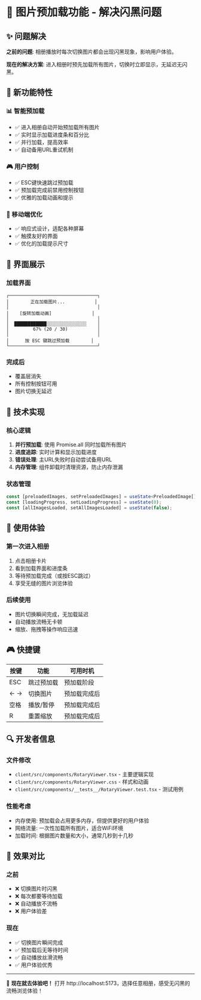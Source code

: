 # 🎯 图片预加载功能 - 解决闪黑问题

## ✨ 问题解决

**之前的问题**: 相册播放时每次切换图片都会出现闪黑现象，影响用户体验。

**现在的解决方案**: 进入相册时预先加载所有图片，切换时立即显示，无延迟无闪黑。

## 🚀 新功能特性

### 📊 智能预加载
- ✅ 进入相册自动开始预加载所有图片
- ✅ 实时显示加载进度条和百分比
- ✅ 并行加载，提高效率
- ✅ 自动备用URL重试机制

### 🎮 用户控制
- ✅ ESC键快速跳过预加载
- ✅ 预加载完成前禁用控制按钮
- ✅ 优雅的加载动画和提示

### 📱 移动端优化
- ✅ 响应式设计，适配各种屏幕
- ✅ 触摸友好的界面
- ✅ 优化的加载提示尺寸

## 🎨 界面展示

### 加载界面
```
┌─────────────────────────────────┐
│        正在加载图片...           │
│                                 │
│    [旋转加载动画]               │
│                                 │
│  ████████████░░░░░░░░░░░░░░░    │
│         67% (20 / 30)           │
│                                 │
│      按 ESC 键跳过预加载        │
└─────────────────────────────────┘
```

### 完成后
- 覆盖层消失
- 所有控制按钮可用
- 图片切换无延迟

## 🔧 技术实现

### 核心逻辑
1. **并行预加载**: 使用 Promise.all 同时加载所有图片
2. **进度追踪**: 实时计算和显示加载进度
3. **错误处理**: 主URL失败时自动尝试备用URL
4. **内存管理**: 组件卸载时清理资源，防止内存泄漏

### 状态管理
```typescript
const [preloadedImages, setPreloadedImages] = useState<PreloadedImage[]>([]);
const [loadingProgress, setLoadingProgress] = useState(0);
const [allImagesLoaded, setAllImagesLoaded] = useState(false);
```

## 🎯 使用体验

### 第一次进入相册
1. 点击相册卡片
2. 看到加载界面和进度条
3. 等待预加载完成（或按ESC跳过）
4. 享受无缝的图片浏览体验

### 后续使用
- 图片切换瞬间完成，无加载延迟
- 自动播放流畅无卡顿
- 缩放、拖拽等操作响应迅速

## 🎮 快捷键

| 按键 | 功能 | 可用时机 |
|------|------|----------|
| ESC | 跳过预加载 | 预加载阶段 |
| ← → | 切换图片 | 预加载完成后 |
| 空格 | 播放/暂停 | 预加载完成后 |
| R | 重置缩放 | 预加载完成后 |

## 🔍 开发者信息

### 文件修改
- `client/src/components/RotaryViewer.tsx` - 主要逻辑实现
- `client/src/components/RotaryViewer.css` - 样式和动画
- `client/src/components/__tests__/RotaryViewer.test.tsx` - 测试用例

### 性能考虑
- 内存使用: 预加载会占用更多内存，但提供更好的用户体验
- 网络流量: 一次性加载所有图片，适合WiFi环境
- 加载时间: 根据图片数量和大小，通常几秒到十几秒

## 🎉 效果对比

### 之前
- ❌ 切换图片时闪黑
- ❌ 每次都要等待加载
- ❌ 自动播放不流畅
- ❌ 用户体验差

### 现在
- ✅ 切换图片瞬间完成
- ✅ 预加载后无等待时间
- ✅ 自动播放丝滑流畅
- ✅ 用户体验优秀

---

🎊 **现在就去体验吧！** 打开 http://localhost:5173，选择任意相册，感受无闪黑的流畅浏览体验！
